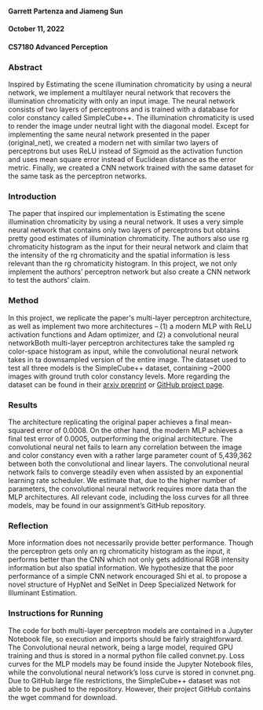 #### Garrett Partenza and Jiameng Sun
#### October 11, 2022
#### CS7180 Advanced Perception

### Abstract
Inspired by Estimating the scene illumination chromaticity by using a neural network, we implement a multilayer neural network that recovers the illumination chromaticity with only an input image. The neural network consists of two layers of perceptrons and is trained with a database for color constancy called SimpleCube++. The illumination chromaticity is used to render the image under neutral light with the diagonal model. Except for implementing the same neural network presented in the paper (original_net), we created a modern net with similar two layers of perceptrons but uses ReLU instead of Sigmoid as the activation function and uses mean square error instead of Euclidean distance as the error metric. Finally, we created a CNN network trained with the same dataset for the same task as the perceptron networks. 

### Introduction
The paper that inspired our implementation is Estimating the scene illumination chromaticity by using a neural network. It uses a very simple neural network that contains only two layers of perceptrons but obtains pretty good estimates of illumination chromaticity. The authors also use rg chromaticity histogram as the input for their neural network and claim that the intensity of the rg chromaticity and the spatial information is less relevant than the rg chromaticity histogram. In this project, we not only implement the authors’ perceptron network but also create a CNN network to test the authors’ claim. 

### Method
In this project, we replicate the paper's multi-layer perceptron architecture, as well as implement two more architectures – (1) a modern MLP with ReLU activation functions and Adam optimizer, and (2) a convolutional neural networkBoth multi-layer perceptron architectures take the sampled rg color-space histogram as input, while the convolutional neural network takes in ta downsampled version of the entire image. The dataset used to test all three models is the SimpleCube++ dataset, containing ~2000 images with ground truth color constancy levels. More regarding the dataset can be found in their [arxiv preprint](https://ieeexplore.ieee.org/document/9296220) or [GitHub project page](https://github.com/Visillect/CubePlusPlus). 

### Results
The architecture replicating the original paper achieves a final mean-squared error of 0.0008. On the other hand, the modern MLP achieves a final test error of 0.0005, outperforming the original architecture. The convolutional neural net fails to learn any correlation between the image and color constancy even with a rather large parameter count of 5,439,362 between both the convolutional and linear layers. The convolutional neural network fails to converge steadily even when assisted by an exponential learning rate scheduler. We estimate that, due to the higher number of parameters, the convolutional neural network requires more data than the MLP architectures. All relevant code, including the loss curves for all three models, may be found in our assignment’s GitHub repository. 

### Reflection
More information does not necessarily provide better performance. Though the perceptron gets only an rg chromaticity histogram as the input, it performs better than the CNN which not only gets additional RGB intensity information but also spatial information. We hypothesize that the poor performance of a simple CNN network encouraged Shi et al. to propose a novel structure of HypNet and SelNet in Deep Specialized Network for Illuminant Estimation. 

### Instructions for Running
The code for both multi-layer perceptron models are contained in a Jupyter Notebook file, so execution and imports should be fairly straightforward. The Convolutional neural network, being a large model, required GPU training and thus is stored in a normal python file called convnet.py. Loss curves for the MLP models may be found inside the Jupyter Notebook files, while the convolutional neural network’s loss curve is stored in convnet.png. Due to GitHub large file restrictions, the SimpleCube++ dataset was not able to be pushed to the repository. However, their project GitHub contains the wget command for download.


